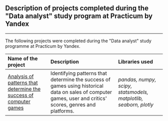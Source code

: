 ## Description of projects completed during the "Data analyst" study program at Practicum by Yandex

 ---

The following projects were completed during the "Data analyst" study programme at Practicum by Yandex.

| Name of the project | Description | Libraries used | 
| :---------------------- | :---------------------- | :---------------------- |
| [Analysis of patterns that determine the success of computer games](games_stat_analysis) | Identifying patterns that determine the success of games using historical data on sales of computer games, user and critics' scores, genres and platforms. | *pandas, numpy, scipy,  statsmodels, matplotlib, seaborn, plotly* |
